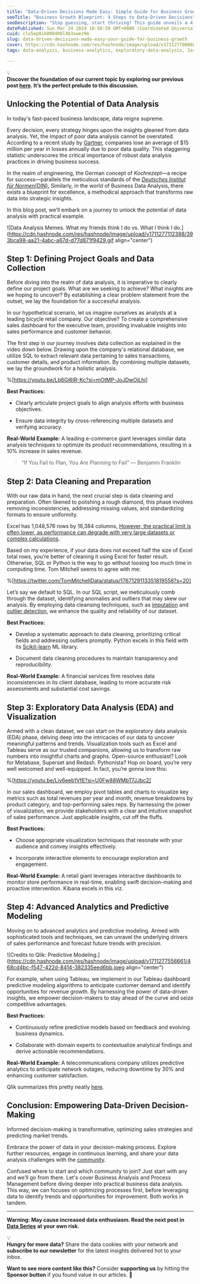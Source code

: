 ```yaml
---
title: "Data-Driven Decisions Made Easy: Simple Guide for Business Growth"
seoTitle: "Business Growth Blueprint: 4 Steps to Data-Driven Decisions"
seoDescription: "Stop guessing, start thriving! This guide unveils a 4-step framework for data analysis to unlock actionable insights & drive business growth."
datePublished: Sun Mar 24 2024 10:58:59 GMT+0000 (Coordinated Universal Time)
cuid: clu5ep8ib000408l4b3xwez9m
slug: data-driven-decisions-made-easy-your-guide-for-business-growth
cover: https://cdn.hashnode.com/res/hashnode/image/upload/v1711277000601/d3f1f569-8f6e-46f3-937a-0de4db0fc24e.jpeg
tags: data-analysis, business-analytics, exploratory-data-analysis, 2articles1week, data-driven-insights, data-driven-decisions, business-data-analyst

---
```


<div data-node-type="callout">
<div data-node-type="callout-emoji">💡</div>
<div data-node-type="callout-text"><strong>Discover the foundation of our current topic by exploring our previous post </strong><a target="_blank" rel="noopener noreferrer nofollow" href="https://pizofreude.hashnode.dev/million-dollar-question-for-data-analysis" style="pointer-events: none"><strong>here</strong></a><strong>. It’s the perfect prelude to this discussion.</strong></div>
</div>

## **Unlocking the Potential of Data Analysis**

In today's fast-paced business landscape, data reigns supreme.

Every decision, every strategy hinges upon the insights gleaned from data analysis. Yet, the impact of poor data analysis cannot be overstated. According to a recent study by [Gartner](https://www.gartner.com/smarterwithgartner/how-to-create-a-business-case-for-data-quality-improvement), companies lose an average of $15 million per year in losses annually due to poor data quality. This staggering statistic underscores the critical importance of robust data analysis practices in driving business success.

In the realm of engineering, the German concept of *Kochrezept*—a recipe for success—parallels the meticulous standards of the [*Deutsches Institut für Normen*(DIN).](https://www.din.de/en) Similarly, in the world of Business Data Analysis, there exists a blueprint for excellence, a methodical approach that transforms raw data into strategic insights.

In this blog post, we’ll embark on a journey to unlock the potential of data analysis with practical example.

![Data Analysis Memes. What my friends think I do vs. What I think I do.](https://cdn.hashnode.com/res/hashnode/image/upload/v1711277112388/393bca98-aa21-4abc-a67d-d77d871f9429.gif align="center")

## **Step 1: Defining Project Goals and Data Collection**

Before diving into the realm of data analysis, it is imperative to clearly define our project goals. What are we seeking to achieve? What insights are we hoping to uncover? By establishing a clear problem statement from the outset, we lay the foundation for a successful analysis.

In our hypothetical scenario, let us imagine ourselves as analysts at a leading bicycle retail company. Our objective? To create a comprehensive sales dashboard for the executive team, providing invaluable insights into sales performance and customer behavior.

The first step in our journey involves data collection as explained in the video down below. Drawing upon the company's relational database, we utilize SQL to extract relevant data pertaining to sales transactions, customer details, and product information. By combining multiple datasets, we lay the groundwork for a holistic analysis.

%[https://youtu.be/Lb6Gi6IR-Kc?si=mOtMP-JoJDwOjLhi] 

**Best Practices:**

* Clearly articulate project goals to align analysis efforts with business objectives.
    
* Ensure data integrity by cross-referencing multiple datasets and verifying accuracy.
    

**Real-World Example:** A leading e-commerce giant leverages similar data analysis techniques to optimize its product recommendations, resulting in a 10% increase in sales revenue.

> “If You Fail to Plan, You Are Planning to Fail” — Benjamin Franklin

## **Step 2: Data Cleaning and Preparation**

With our raw data in hand, the next crucial step is data cleaning and preparation. Often likened to polishing a rough diamond, this phase involves removing inconsistencies, addressing missing values, and standardizing formats to ensure uniformity.

Excel has 1,048,576 rows by 16,384 columns, [However, the practical limit is often lower, as performance can degrade with very large datasets or complex calculations](https://support.microsoft.com/en-us/office/excel-specifications-and-limits-1672b34d-7043-467e-8e27-269d656771c3).

Based on my experience, if your data does not exceed half the size of Excel total rows, you’re better of cleaning it using Excel for faster result. Otherwise, SQL or Python is the way to go without loosing too much time in computing time. Tom Mitchell seems to agree with me:

%[https://twitter.com/TomMitchellData/status/1767129113351819558?s=20] 

Let’s say we default to SQL. In our SQL script, we meticulously comb through the dataset, identifying anomalies and outliers that may skew our analysis. By employing data cleansing techniques, such as [imputation](https://en.wikipedia.org/wiki/Imputation_(statistics)) and [outlier detection](https://en.wikipedia.org/wiki/Anomaly_detection), we enhance the quality and reliability of our dataset.

**Best Practices:**

* Develop a systematic approach to data cleaning, prioritizing critical fields and addressing outliers promptly. Python excels in this field with its [Scikit-learn](https://scikit-learn.org/stable/modules/outlier_detection.html) ML library.
    
* Document data cleaning procedures to maintain transparency and reproducibility.
    

**Real-World Example:** A financial services firm resolves data inconsistencies in its client database, leading to more accurate risk assessments and substantial cost savings.

## **Step 3: Exploratory Data Analysis (EDA) and Visualization**

Armed with a clean dataset, we can start on the exploratory data analysis (EDA) phase, delving deep into the intricacies of our data to uncover meaningful patterns and trends. Visualization tools such as Excel and Tableau serve as our trusted companions, allowing us to transform raw numbers into insightful charts and graphs. Open-source enthusiast? Look for Metabase, Superset and Redash. Pythonista? Hop on board, you’re very well welcomed and well-equipped. In fact, you’re gonna love this:

%[https://youtu.be/Liv6eeb1VfE?si=U0Fw88WMbT7JJbc2] 

In our sales dashboard, we employ pivot tables and charts to visualize key metrics such as total revenues per year and month, revenue breakdowns by product category, and top-performing sales reps. By harnessing the power of visualization, we provide stakeholders with a clear and intuitive snapshot of sales performance. Just applicable insights, cut off the fluffs.

**Best Practices:**

* Choose appropriate visualization techniques that resonate with your audience and convey insights effectively.
    
* Incorporate interactive elements to encourage exploration and engagement.
    

**Real-World Example:** A retail giant leverages interactive dashboards to monitor store performance in real-time, enabling swift decision-making and proactive intervention. Kibana excels in this viz.

## **Step 4: Advanced Analytics and Predictive Modeling**

Moving on to advanced analytics and predictive modeling. Armed with sophisticated tools and techniques, we can unravel the underlying drivers of sales performance and forecast future trends with precision.

![Credits to Qlik: Predictive Modeling.](https://cdn.hashnode.com/res/hashnode/image/upload/v1711277556661/468cd4bc-f547-422d-8414-382335eed6bb.jpeg align="center")

For example, when using Tableau, we implement in our Tableau dashboard predictive modeling algorithms to anticipate customer demand and identify opportunities for revenue growth. By harnessing the power of data-driven insights, we empower decision-makers to stay ahead of the curve and seize competitive advantages.

**Best Practices:**

* Continuously refine predictive models based on feedback and evolving business dynamics.
    
* Collaborate with domain experts to contextualize analytical findings and derive actionable recommendations.
    

**Real-World Example:** A telecommunications company utilizes predictive analytics to anticipate network outages, reducing downtime by 30% and enhancing customer satisfaction.

Qlik summarizes this pretty neatly [here](https://www.qlik.com/us/predictive-analytics/predictive-modeling).

## **Conclusion: Empowering Data-Driven Decision-Making**

Informed decision-making is transformative, optimizing sales strategies and predicting market trends.

Embrace the power of data in your decision-making process. Explore further resources, engage in continuous learning, and share your data analysis challenges with the [community](https://data-storyteller.medium.com/list-of-data-analytics-online-communities-70831894aef7).

Confused where to start and which community to join? Just start with any and we’ll go from there. Let's cover Business Analysis and Process Management before diving deeper into practical business data analysis. This way, we can focuses on optimizing processes first, before leveraging data to identify trends and opportunities for improvement. Both works in tandem.

---

**Warning: May cause increased data enthusiasm. Read the next post in** [**Data Series**](https://pizofreude.hashnode.dev/series/data-series) **at your own risk.**

<div data-node-type="callout">
<div data-node-type="callout-emoji">💡</div>
<div data-node-type="callout-text"><strong>Hungry for more data?</strong> Share the data cookies with your network and <strong>subscribe to our newsletter</strong> for the latest insights delivered hot to your inbox.</div>
</div>

**Want to see more content like this?** Consider **supporting us** by hitting the **Sponsor button** if you found value in our articles. 💚